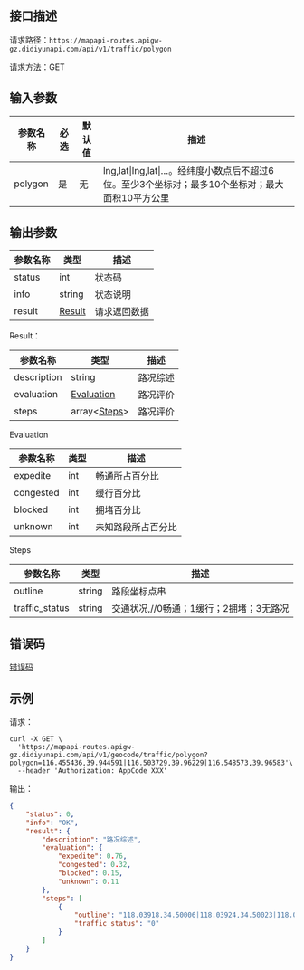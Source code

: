 ## 接口描述
请求路径：`https://mapapi-routes.apigw-gz.didiyunapi.com/api/v1/traffic/polygon`

请求方法：GET
## 输入参数
|参数名称 | 必选 | 默认值 | 描述|
|--------|-----|-----|-----|
|polygon| 是 | 无 |lng,lat&#124;lng,lat&#124;…。经纬度小数点后不超过6位。至少3个坐标对；最多10个坐标对；最大面积10平方公里|

## 输出参数
|参数名称  | 类型 | 描述|
|--------|-----|-----|
|status | int  |状态码 |
|info|string|状态说明	|
|result | [Result](#Result)|请求返回数据 |

<span id="Result"></span>
Result：

|参数名称  | 类型 | 描述 |
|--------|-----|-----|
|description   | string  |路况综述|
|evaluation   |  [Evaluation](#Evaluation)  |路况评价 |
|steps   |  array<[Steps](#Steps)>  |路况评价 |

<span id="Evaluation"></span>
Evaluation

|参数名称  | 类型 | 描述 |
|--------|-----|-----|
|expedite   | int  |畅通所占百分比|
|congested   |  int  |缓行百分比 |
|blocked   |  int |拥堵百分比 |
|unknown   | int |未知路段所占百分比 |

<span id="Steps"></span>
Steps

|参数名称  | 类型 | 描述 |
|--------|-----|-----|
|outline   | string  |路段坐标点串|
|traffic_status   | string   |交通状况,//0畅通；1缓行；2拥堵；3无路况 |

## 错误码
[错误码](/static/apimarket-docs/services/地图开放平台/错误码.md#errorCode)

## 示例

请求：
``` shell
curl -X GET \
  'https://mapapi-routes.apigw-gz.didiyunapi.com/api/v1/geocode/traffic/polygon?polygon=116.455436,39.944591|116.503729,39.96229|116.548573,39.96583'\
  --header 'Authorization: AppCode XXX'
```
输出：
``` json
{
    "status": 0,
    "info": "OK",
    "result": {
        "description": "路况综述",
        "evaluation": {
            "expedite": 0.76,
            "congested": 0.32,
            "blocked": 0.15,
            "unknown": 0.11
        },
        "steps": [
            {
                "outline": "118.03918,34.50006|118.03924,34.50023|118.04052,34.50384|118.03919,34.50408",
                "traffic_status": "0"
            }
        ]
    }
}
```
